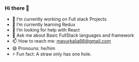 ### Hi there 👋

- 🔭 I’m currently working on Full stack Projects
- 🌱 I’m currently learning Redux
- 🤔 I’m looking for help with  React
- 💬 Ask me about  Basic FullStack languages and framework
- 📫 How to reach me: mayurkalia66@gmail.com
- 😄 Pronouns: he/him
- ⚡ Fun fact: A straw only has one hole.

